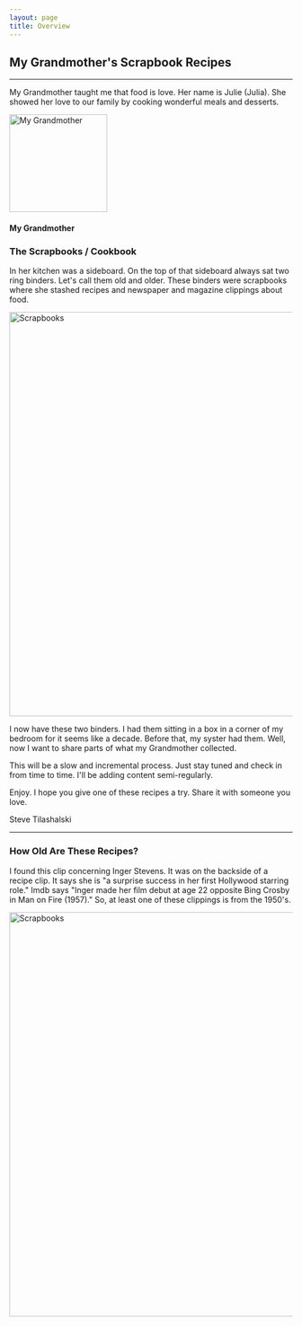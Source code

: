 ```yaml
---
layout: page
title: Overview
---
```

## My Grandmother's Scrapbook Recipes
***
My Grandmother taught me that food is love.  Her name is Julie (Julia).  She showed her love to our family by cooking wonderful meals and desserts.  

<img width="174" alt="My Grandmother" src="https://illinifanboy.github.io/assets/images/general/gmapic.jpg">

#### My Grandmother

### The Scrapbooks / Cookbook

In her kitchen was a sideboard.  On the top of that sideboard always sat two ring binders.  Let's call them old and older.  These binders were scrapbooks where she stashed recipes and newspaper and magazine clippings about food.  

<img width="720" alt="Scrapbooks" src="https://illinifanboy.github.io/assets/images/general/twobooks-sm.jpg">

I now have these two binders.  I had them sitting in a box in a corner of my bedroom for it seems like a decade.  Before that, my syster had them.  Well, now I want to share parts of what my Grandmother collected.

This will be a slow and incremental process. 
Just stay tuned and check in from time to time.  I'll be adding content semi-regularly.

Enjoy.  I hope you give one of these recipes a try.  Share it with someone you love.  

Steve Tilashalski

***

### How Old Are These Recipes?

I found this clip concerning Inger Stevens.  It was on the backside of a recipe clip.  It says she is "a surprise success in her first Hollywood starring role."  Imdb says "Inger made her film debut at age 22 opposite Bing Crosby in Man on Fire (1957)."  So, at least one of these clippings is from the 1950's.  

<img width="720" alt="Scrapbooks" src="https://illinifanboy.github.io/assets/images/general/inger-sm.jpg">
